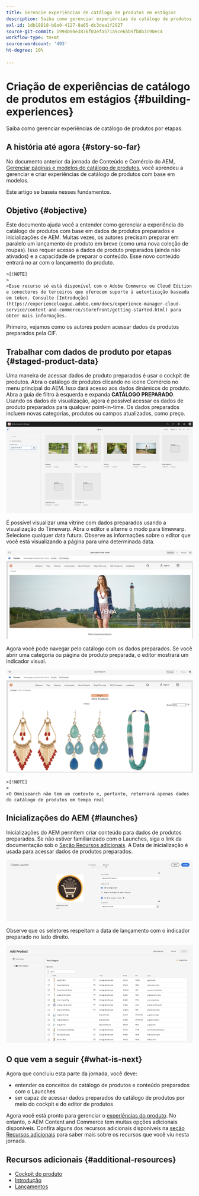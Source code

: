 ```yaml
---
title: Gerencie experiências de catálogo de produtos em estágios
description: Saiba como gerenciar experiências de catálogo de produtos por etapas.
exl-id: 1db18818-b8e0-4127-8a65-dc3dea1f2927
source-git-commit: 1994b90e3876f03efa571a9ce65b9fb8b3c90ec4
workflow-type: tm+mt
source-wordcount: '493'
ht-degree: 10%

---
```


# Criação de experiências de catálogo de produtos em estágios {#building-experiences}

Saiba como gerenciar experiências de catálogo de produtos por etapas.

## A história até agora {#story-so-far}

No documento anterior da jornada de Conteúdo e Comércio do AEM, [Gerenciar páginas e modelos do catálogo de produtos](catalog-templates.md), você aprendeu a gerenciar e criar experiências de catálogo de produtos com base em modelos.

Este artigo se baseia nesses fundamentos.

## Objetivo {#objective}

Este documento ajuda você a entender como gerenciar a experiência do catálogo de produtos com base em dados de produtos preparados e inicializações de AEM. Muitas vezes, os autores precisam preparar em paralelo um lançamento de produto em breve (como uma nova coleção de roupas). Isso requer acesso a dados de produto preparados (ainda não ativados) e a capacidade de preparar o conteúdo. Esse novo conteúdo entrará no ar com o lançamento do produto.

    >[!NOTE]
    >
    >Esse recurso só está disponível com o Adobe Commerce ou Cloud Edition e conectores de terceiros que oferecem suporte à autenticação baseada em token. Consulte [Introdução](https://experienceleague.adobe.com/docs/experience-manager-cloud-service/content-and-commerce/storefront/getting-started.html) para obter mais informações.

Primeiro, vejamos como os autores podem acessar dados de produtos preparados pela CIF.

## Trabalhar com dados de produto por etapas {#staged-product-data}

Uma maneira de acessar dados de produto preparados é usar o cockpit de produtos. Abra o catálogo de produtos clicando no ícone Comércio no menu principal do AEM. Isso dará acesso aos dados dinâmicos do produto. Abra a guia de filtro à esquerda e expanda **CATÁLOGO PREPARADO**. Usando os dados de visualização, agora é possível acessar os dados de produto preparados para qualquer point-in-time. Os dados preparados incluem novas categorias, produtos ou campos atualizados, como preço.

![cockpit de preparo](assets/staged-cockpit.png)

É possível visualizar uma vitrine com dados preparados usando a visualização do Timewarp. Abra o editor e alterne o modo para timewarp. Selecione qualquer data futura. Observe as informações sobre o editor que você está visualizando a página para uma determinada data.

![estágio do timewarp](assets/staged-timewarp.png)

Agora você pode navegar pelo catálogo com os dados preparados. Se você abrir uma categoria ou página de produto preparada, o editor mostrará um indicador visual.

![plp de estágio](assets/staged-plp.png)

    >[!NOTE]
    >
    >O Omnisearch não tem um contexto e, portanto, retornará apenas dados do catálogo de produtos em tempo real

## Inicializações do AEM {#launches}

Inicializações do AEM permitem criar conteúdo para dados de produtos preparados. Se não estiver familiarizado com o Launches, siga o link da documentação sob o [Seção Recursos adicionais](#additional-resources). A Data de inicialização é usada para acessar dados de produtos preparados.

![inicialização de estágio](assets/staged-launch.png)

Observe que os seletores respeitam a data de lançamento com o indicador preparado no lado direito.

![seletor de estágio](assets/staged-picker.png)

## O que vem a seguir {#what-is-next}

Agora que concluiu esta parte da jornada, você deve:

* entender os conceitos de catálogo de produtos e conteúdo preparados com o Launches
* ser capaz de acessar dados preparados do catálogo de produtos por meio do cockpit e do editor de produtos

Agora você está pronto para gerenciar o [experiências do produto](product-experience-management.md). No entanto, o AEM Content and Commerce tem muitas opções adicionais disponíveis. Confira alguns dos recursos adicionais disponíveis na [seção Recursos adicionais](#additional-resources) para saber mais sobre os recursos que você viu nesta jornada.

## Recursos adicionais {#additional-resources}

* [Cockpit do produto](/help/commerce-cloud/authoring/product-cockpit.md)
* [Introdução](/help/commerce-cloud/getting-started.md)
* [Lançamentos](/help/sites-cloud/authoring/launches/overview.md)
